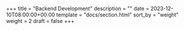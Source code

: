 +++
title = "Backend Development"
description = ""
date = 2023-12-10T08:00:00+00:00
template = "docs/section.html"
sort_by = "weight"
weight = 2
draft = false
+++
